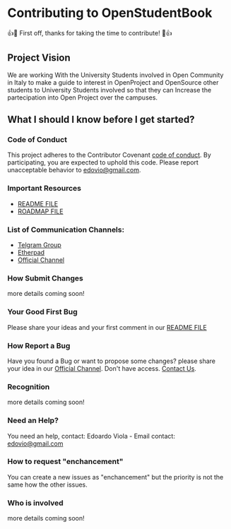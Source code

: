 # Contributing to OpenStudentBook

:+1::tada: First off, thanks for taking the time to contribute! :tada::+1:

## Project Vision
We are working With the University Students involved in Open Community in Italy to make a guide to interest in OpenProject
and OpenSource  other students to University Students involved so that they can Increase the partecipation into Open Project 
over the campuses.

## What I should I know before I get started?

### Code of Conduct

This project adheres to the Contributor Covenant [code of conduct](https://github.com/edovio/OpenStudentBook/blob/master/CodeOfConduct.md). By participating, you are expected to uphold this code. 
Please report unacceptable behavior to edovio@gmail.com.

### Important Resources
* [README FILE](https://github.com/edovio/OpenStudentBook/blob/master/README.md)
* [ROADMAP FILE](https://github.com/edovio/OpenStudentBook/blob/master/roadmap.md)

### List of Communication Channels:
* [Telgram Group](https://telegram.me/joinchat/B1cgtAocfekH_IHdviePDA)
* [Etherpad](https://public.etherpad-mozilla.org/p/PlaybookUniversitario)
* [Official Channel](https://chat.mozillaitalia.org/channel/studentopenbook)

### How Submit Changes
more details coming soon!

### Your Good First Bug
Please share your ideas and your first comment in our [README FILE](https://github.com/edovio/OpenStudentBook/blob/master/README.md)

### How Report a Bug
Have you found a Bug or want to propose some changes? please share your idea in our [Official Channel](https://chat.mozillaitalia.org/channel/studentopenbook). Don't have access. [Contact Us](edovio@gmail.com).

### Recognition
more details coming soon!

### Need an Help?
You need an help, contact: Edoardo Viola - Email contact: edovio@gmail.com

### How to request "enchancement"
You can create a new issues as "enchancement" but the priority is not the same how the other issues.

### Who is involved
more details coming soon!


